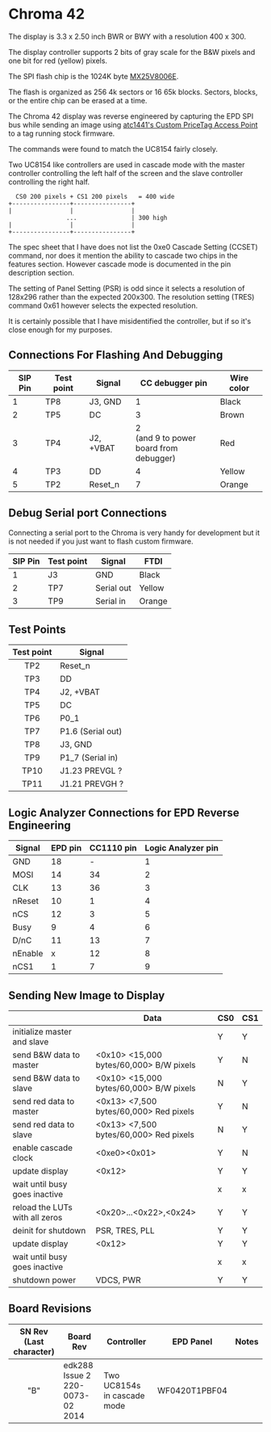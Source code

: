 # Chroma 42

The display is 3.3 x 2.50 inch BWR or BWY with a resolution 400 x 300.

The display controller supports 2 bits of gray scale for the B&W pixels and
one bit for red (yellow) pixels. 

The SPI flash chip is the 1024K byte [MX25V8006E](https://www.macronix.com/Lists/Datasheet/Attachments/8645/MX25V8006E,%202.5V,%208Mb,%20v1.7.pdf).

The flash is organized as 256 4k sectors or 16 65k blocks. Sectors, blocks, or 
the entire chip can be erased at a time.

The Chroma 42 display was reverse engineered by capturing the EPD SPI bus while 
sending an image using [atc1441's Custom PriceTag Access Point](https://github.com/atc1441/E-Paper_Pricetags/tree/main/Custom_PriceTag_AccesPoint) 
to a tag running stock firmware.

The commands were found to match the UC8154 fairly closely.  

Two UC8154 like controllers are used in cascade mode with the master controller
controlling the left half of the screen and the slave controller controlling
the right half.
```
  CS0 200 pixels + CS1 200 pixels   = 400 wide
+----------------+----------------+
|                |                |
                ...               | 300 high
|                |                |
+----------------+----------------+
```
The spec sheet that I have does not list the 0xe0 Cascade Setting (CCSET) 
command, nor does it mention the ability to cascade two chips in the features 
section. However cascade mode is documented in the pin description section.

The setting of Panel Setting (PSR) is odd since it selects a resolution
of 128x296 rather than the expected 200x300.  The resolution setting (TRES)
command 0x61 however selects the expected resolution.

It is certainly possible that I have misidentified the controller, but
if so it's close enough for my purposes.


## Connections For Flashing And Debugging

| SIP Pin | Test point | Signal | CC debugger pin | Wire color|
|-|-|-|-|-|
|1|TP8 | J3, GND |  1 | Black |
|2|TP5 | DC | 3 | Brown |
|3|TP4| J2, +VBAT | 2 <br>(and 9 to power <br>board from debugger) |Red|
|4|TP3 | DD | 4 |Yellow|
|5|TP2  | Reset_n | 7 |Orange|

## Debug Serial port Connections

Connecting a serial port to the Chroma is very handy for development 
but it is not needed if you just want to flash custom firmware.

| SIP Pin | Test point | Signal | FTDI |
|-|-|-|-|
|1|J3  | GND | Black |
|2|TP7 | Serial out | Yellow |
|3|TP9 | Serial in | Orange |

## Test Points

| Test point | Signal | 
|:-:|-|
| TP2  | Reset_n |
|TP3 | DD |
|TP4| J2, +VBAT | 
|TP5 | DC | 
|TP6 | P0_1 |
|TP7 | P1.6 (Serial out) |
|TP8 | J3, GND |
|TP9 | P1_7 (Serial in) |
|TP10| J1.23 PREVGL ?|
|TP11 | J1.21 PREVGH ? |

## Logic Analyzer Connections for EPD Reverse Engineering

| Signal | EPD pin | CC1110 pin | Logic Analyzer pin |
| -|-| -| - |
| GND | 18 |  - | 1 |
| MOSI | 14 | 34  | 2 |
| CLK | 13 | 36  | 3 |
| nReset |10 | 1  | 4 |
| nCS | 12 | 3  | 5|
| Busy | 9 | 4  | 6|
| D/nC | 11 | 13  | 7|
| nEnable | x | 12 | 8|
| nCS1 | 1 | 7 | 9|

## Sending New Image to Display

|| Data | CS0 | CS1 |
|-| -| -| -|
|initialize master and slave|<init commands> |Y|Y|
|send B&W data to master |<0x10> <15,000 bytes/60,000> B/W pixels| Y | N |
|send B&W data to slave |<0x10> <15,000 bytes/60,000> B/W pixels| N | Y |
|send red data to master |<0x13> <7,500 bytes/60,000> Red pixels| Y | N |
|send red data to slave|<0x13> <7,500 bytes/60,000> Red pixels| N | Y |
|enable cascade clock|<0xe0><0x01>|Y | N |
|update display|<0x12>|Y | Y |
|wait until busy goes inactive ||x | x |
|reload the LUTs with all zeros|<0x20>...<0x22>,<0x24>|Y|Y|
|deinit for shutdown |PSR, TRES, PLL|Y|Y|
|update display|<0x12>|Y | Y |
|wait until busy goes inactive ||x | x |
|shutdown power |VDCS, PWR|Y|Y|

## Board Revisions

| SN Rev<br>(Last character)|Board Rev | Controller | EPD Panel | Notes |
| :-: | - | - | - | - |
| "B" | edk288 Issue 2<br>220-0073-02<br>2014| Two UC8154s in cascade mode | WF0420T1PBF04 | 

